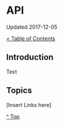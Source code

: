 <head>
</head>

# API

Updated 2017-12-05

[< Table of Contents][0]

## Introduction

Text

## Topics

[Insert Links here]

[^ Top][99]

[0]: ../README.md
[1]: filename.md
[2]: filename.md
[3]: filename.md
[4]: filename.md
[5]: filename.md
[6]: filename.md
[7]: filename.md
[8]: filename.md
[99]: README.md
